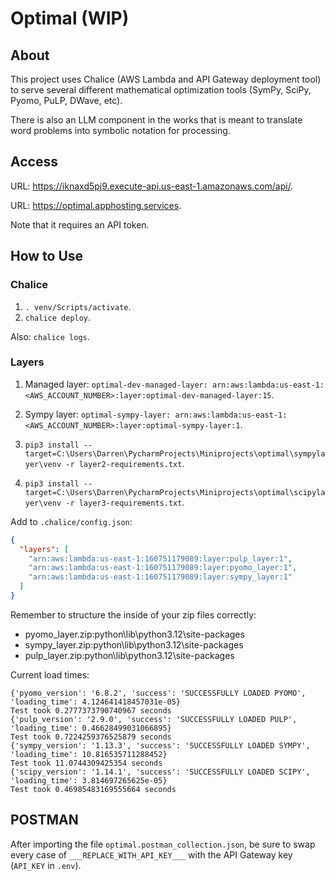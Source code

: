 # Optimal (WIP)

## About

This project uses Chalice (AWS Lambda and API Gateway deployment tool) to serve several different mathematical optimization tools (SymPy, SciPy, Pyomo, PuLP, DWave, etc).

There is also an LLM component in the works that is meant to translate word problems into symbolic notation for processing.

## Access

URL: https://iknaxd5pj9.execute-api.us-east-1.amazonaws.com/api/.

URL: https://optimal.apphosting.services.

Note that it requires an API token.

## How to Use

### Chalice

1. `. venv/Scripts/activate`.
2. `chalice deploy`.

Also: `chalice logs`.

### Layers

1. Managed layer: `optimal-dev-managed-layer: arn:aws:lambda:us-east-1:<AWS_ACCOUNT_NUMBER>:layer:optimal-dev-managed-layer:15`.
2. Sympy layer: `optimal-sympy-layer: arn:aws:lambda:us-east-1:<AWS_ACCOUNT_NUMBER>:layer:optimal-sympy-layer:1`.


1. `pip3 install --target=C:\Users\Darren\PycharmProjects\Miniprojects\optimal\sympylayer\venv -r layer2-requirements.txt`. 
2. `pip3 install --target=C:\Users\Darren\PycharmProjects\Miniprojects\optimal\scipylayer\venv -r layer3-requirements.txt`.


Add to `.chalice/config.json`:
```json
{
  "layers": [
    "arn:aws:lambda:us-east-1:160751179089:layer:pulp_layer:1",
    "arn:aws:lambda:us-east-1:160751179089:layer:pyomo_layer:1",
    "arn:aws:lambda:us-east-1:160751179089:layer:sympy_layer:1"
  ]
}
```

Remember to structure the inside of your zip files correctly:
* pyomo_layer.zip:python\lib\python3.12\site-packages
* sympy_layer.zip:python\lib\python3.12\site-packages
* pulp_layer.zip:python\lib\python3.12\site-packages

Current load times:
```shell
{'pyomo_version': '6.8.2', 'success': 'SUCCESSFULLY LOADED PYOMO', 'loading_time': 4.124641418457031e-05}
Test took 0.2777373790740967 seconds
{'pulp_version': '2.9.0', 'success': 'SUCCESSFULLY LOADED PULP', 'loading_time': 0.46628499031066895}
Test took 0.7224259376525879 seconds
{'sympy_version': '1.13.3', 'success': 'SUCCESSFULLY LOADED SYMPY', 'loading_time': 10.816535711288452}
Test took 11.0744309425354 seconds
{'scipy_version': '1.14.1', 'success': 'SUCCESSFULLY LOADED SCIPY', 'loading_time': 3.814697265625e-05}
Test took 0.46985483169555664 seconds
```

## POSTMAN

After importing the file `optimal.postman_collection.json`, be sure to swap every case of `___REPLACE_WITH_API_KEY___` with the API Gateway key (`API_KEY` in `.env`).
